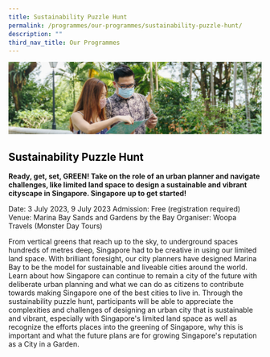 ```yaml
---
title: Sustainability Puzzle Hunt
permalink: /programmes/our-programmes/sustainability-puzzle-hunt/
description: ""
third_nav_title: Our Programmes
---
```

<style>
h2 {
	color: black;
}
</style>

![](/images/sustainability-puzzle-hunt.png)

## Sustainability Puzzle Hunt

**Ready, get, set, GREEN! Take on the role of an urban planner and navigate challenges, like limited land space to design a sustainable and vibrant cityscape in Singapore. Singapore up to get started!**

Date: 3 July 2023, 9 July 2023
Admission: Free (registration required)
Venue: Marina Bay Sands and Gardens by the Bay
Organiser: Woopa Travels (Monster Day Tours)

From vertical greens that reach up to the sky, to underground spaces hundreds of metres deep, Singapore had to be creative in using our limited land space. With brilliant foresight, our city planners have designed Marina Bay to be the model for sustainable and liveable cities around the world. Learn about how Singapore can continue to remain a city of the future with deliberate urban planning and what we can do as citizens to contribute towards making Singapore one of the best cities to live in. Through the sustainability puzzle hunt, participants will be able to appreciate the complexities and challenges of designing an urban city that is sustainable and vibrant, especially with Singapore's limited land space as well as recognize the efforts places into the greening of Singapore, why this is important and what the future plans are for growing Singapore's reputation as a City in a Garden.